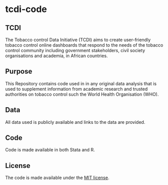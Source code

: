 # tcdi-code

## TCDI
The Tobacco control Data Initiative (TCDI) aims to create user-friendly tobacco control online dashboards that respond to the needs of the tobacco control community including government stakeholders, civil society organisations and academia, in African countries. 

## Purpose

This Repository contains code used in in any original data analysis that is used to supplement information from academic research and trusted authorities on tobacco control such the World Health Organisation (WHO). 

## Data
All data used is publicly available and links to the data are provided. 


## Code
Code is made available in both Stata and R.

## License
The code is made available under the [MIT license]("https://opensource.org/licenses/mit-license.php").